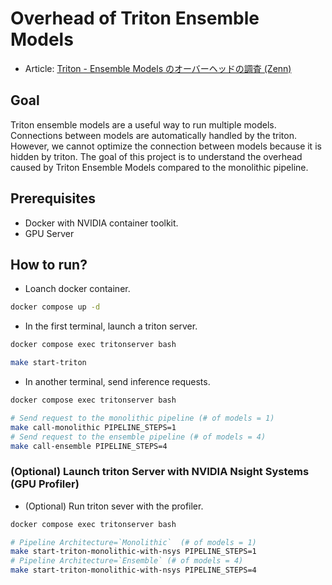 # Overhead of Triton Ensemble Models

- Article: [Triton - Ensemble Models のオーバーヘッドの調査 (Zenn)](https://zenn.dev/getty708/articles/triton-ensemble-overhead)

## Goal

Triton ensemble models are a useful way to run multiple models. Connections between models are automatically handled by the triton.
However, we cannot optimize the connection between models because it is hidden by triton.
The goal of this project is to understand the overhead caused by Triton Ensemble Models compared to the monolithic pipeline.

## Prerequisites

- Docker with NVIDIA container toolkit.
- GPU Server

## How to run?

- Loanch docker container.

```bash
docker compose up -d
```

- In the first terminal, launch a triton server.

```bash
docker compose exec tritonserver bash

make start-triton
```

- In another terminal, send inference requests.

```bash
docker compose exec tritonserver bash

# Send request to the monolithic pipeline (# of models = 1)
make call-monolithic PIPELINE_STEPS=1
# Send request to the ensemble pipeline (# of models = 4)
make call-ensemble PIPELINE_STEPS=4
```

### (Optional) Launch triton Server with NVIDIA Nsight Systems (GPU Profiler)

- (Optional) Run triton sever with the profiler.

```bash
docker compose exec tritonserver bash

# Pipeline Architecture=`Monolithic`  (# of models = 1)
make start-triton-monolithic-with-nsys PIPELINE_STEPS=1
# Pipeline Architecture=`Ensemble` (# of models = 4)
make start-triton-monolithic-with-nsys PIPELINE_STEPS=4
```
